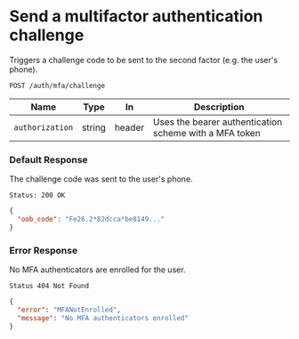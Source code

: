 # Send a multifactor authentication challenge

Triggers a challenge code to be sent to the second factor
(e.g. the user's phone).

```http request
POST /auth/mfa/challenge
```

| Name            | Type   | In     | Description                                            |
| --------------- | ------ | ------ | ------------------------------------------------------ |
| `authorization` | string | header | Uses the bearer authentication scheme with a MFA token |

### Default Response

The challenge code was sent to the user's phone.

```http request
Status: 200 OK
```

```json
{
  "oob_code": "Fe26.2*82dcca*be8149..."
}
```

### Error Response

No MFA authenticators are enrolled for the user.

```http request
Status 404 Not Found
```

```json
{
  "error": "MFANotEnrolled",
  "message": "No MFA authenticators enrolled"
}
```

